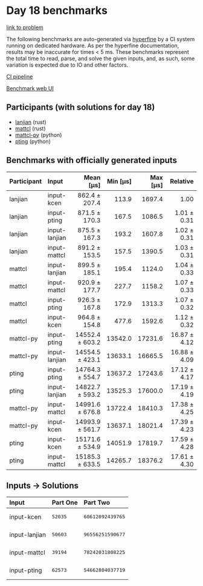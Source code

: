 # Day 18 benchmarks

[link to problem](https://adventofcode.com/2023/day/18)

The following benchmarks are auto-generated via
[hyperfine](https://github.com/sharkdp/hyperfine) by a CI system running on
dedicated hardware. As per the hyperfine documentation, results may be
inaccurate for times < 5 ms. These benchmarks represent the total time to read,
parse, and solve the given inputs, and, as such, some variation is expected due
to IO and other factors.

[CI pipeline](http://ci.papercode.net:8080/teams/main/pipelines/aoc2023)

[Benchmark web UI](https://aoc.ancalagon.black)


## Participants (with solutions for day 18)

- [lanjian](https://github.com/lanjian/aoc-2023) (rust)
- [mattcl](https://github.com/mattcl/aoc2023) (rust)
- [mattcl-py](https://github.com/mattcl/aoc2023-py) (python)
- [pting](https://github.com/pting/aoc2023) (python)


## Benchmarks with officially generated inputs

| Participant | Input | Mean [µs] | Min [µs] | Max [µs] | Relative |
|:---|:---|---:|---:|---:|---:|
| lanjian | input-kcen | 862.4 ± 207.4 | 113.9 | 1697.4 | 1.00 |
| lanjian | input-pting | 871.5 ± 170.3 | 167.5 | 1086.5 | 1.01 ± 0.31 |
| lanjian | input-lanjian | 875.5 ± 167.3 | 193.2 | 1607.8 | 1.02 ± 0.31 |
| lanjian | input-mattcl | 891.2 ± 153.5 | 157.5 | 1390.5 | 1.03 ± 0.31 |
| mattcl | input-lanjian | 899.5 ± 185.1 | 195.4 | 1124.0 | 1.04 ± 0.33 |
| mattcl | input-mattcl | 920.9 ± 177.7 | 227.7 | 1158.2 | 1.07 ± 0.33 |
| mattcl | input-pting | 926.3 ± 167.8 | 172.9 | 1313.3 | 1.07 ± 0.32 |
| mattcl | input-kcen | 964.8 ± 154.8 | 477.6 | 1592.6 | 1.12 ± 0.32 |
| mattcl-py | input-pting | 14552.4 ± 603.2 | 13542.0 | 17231.6 | 16.87 ± 4.12 |
| mattcl-py | input-lanjian | 14554.5 ± 423.1 | 13633.1 | 16665.5 | 16.88 ± 4.09 |
| pting | input-pting | 14764.3 ± 554.7 | 13637.2 | 17243.6 | 17.12 ± 4.17 |
| pting | input-lanjian | 14822.7 ± 593.2 | 13525.3 | 17600.0 | 17.19 ± 4.19 |
| mattcl-py | input-mattcl | 14991.6 ± 676.8 | 13722.4 | 18410.3 | 17.38 ± 4.25 |
| mattcl-py | input-kcen | 14993.9 ± 561.7 | 13637.1 | 18021.4 | 17.39 ± 4.23 |
| pting | input-kcen | 15171.6 ± 534.9 | 14051.9 | 17819.7 | 17.59 ± 4.28 |
| pting | input-mattcl | 15185.3 ± 633.5 | 14265.7 | 18376.2 | 17.61 ± 4.30 |


## Inputs -> Solutions

| Input | Part One | Part Two |
|:---|:---|:---|
|input-kcen|<pre>52035</pre>|<pre>60612092439765</pre>|
|input-lanjian|<pre>50603</pre>|<pre>96556251590677</pre>|
|input-mattcl|<pre>39194</pre>|<pre>78242031808225</pre>|
|input-pting|<pre>62573</pre>|<pre>54662804037719</pre>|